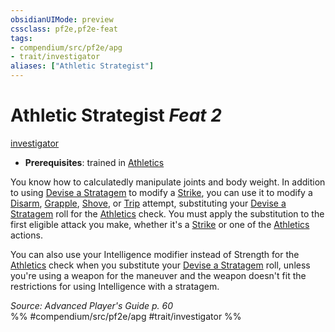 ```yaml
---
obsidianUIMode: preview
cssclass: pf2e,pf2e-feat
tags:
- compendium/src/pf2e/apg
- trait/investigator
aliases: ["Athletic Strategist"]
---
```

# Athletic Strategist  *Feat 2*  
[investigator](Reference/Rules/Traits/investigator-apg.md "Investigator Class Trait")  

- **Prerequisites**: trained in [Athletics](skills.md#Athletics)

You know how to calculatedly manipulate joints and body weight. In addition to using [Devise a Stratagem](devise-a-stratagem-apg.md) to modify a [Strike](strike.md), you can use it to modify a [Disarm](Reference/Rules/Actions/disarm.md), [Grapple](Reference/Rules/Actions/grapple.md), [Shove](Reference/Rules/Actions/shove.md), or [Trip](Reference/Rules/Actions/trip.md) attempt, substituting your [Devise a Stratagem](devise-a-stratagem-apg.md) roll for the [Athletics](skills.md#Athletics) check. You must apply the substitution to the first eligible attack you make, whether it's a [Strike](strike.md) or one of the [Athletics](skills.md#Athletics) actions.

You can also use your Intelligence modifier instead of Strength for the [Athletics](skills.md#Athletics) check when you substitute your [Devise a Stratagem](devise-a-stratagem-apg.md) roll, unless you're using a weapon for the maneuver and the weapon doesn't fit the restrictions for using Intelligence with a stratagem.

*Source: Advanced Player's Guide p. 60*  
%% #compendium/src/pf2e/apg #trait/investigator %%